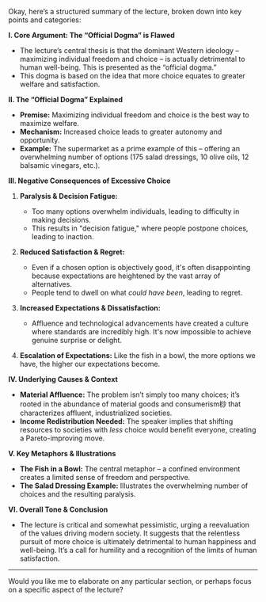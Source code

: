 Okay, here’s a structured summary of the lecture, broken down into key points and categories:

**I. Core Argument: The “Official Dogma” is Flawed**

*   The lecture’s central thesis is that the dominant Western ideology – maximizing individual freedom and choice – is actually detrimental to human well-being. This is presented as the “official dogma.”
*   This dogma is based on the idea that more choice equates to greater welfare and satisfaction.

**II. The “Official Dogma” Explained**

*   **Premise:**  Maximizing individual freedom and choice is the best way to maximize welfare.
*   **Mechanism:**  Increased choice leads to greater autonomy and opportunity.
*   **Example:** The supermarket as a prime example of this – offering an overwhelming number of options (175 salad dressings, 10 olive oils, 12 balsamic vinegars, etc.).



**III. Negative Consequences of Excessive Choice**

1.  **Paralysis & Decision Fatigue:**
    *   Too many options overwhelm individuals, leading to difficulty in making decisions.
    *   This results in "decision fatigue," where people postpone choices, leading to inaction.

2.  **Reduced Satisfaction & Regret:**
    *   Even if a chosen option is objectively good, it's often disappointing because expectations are heightened by the vast array of alternatives.
    *   People tend to dwell on what *could have been*, leading to regret.

3.  **Increased Expectations & Dissatisfaction:**
    *   Affluence and technological advancements have created a culture where standards are incredibly high.  It's now impossible to achieve genuine surprise or delight.

4.  **Escalation of Expectations:** Like the fish in a bowl, the more options we have, the higher our expectations become.

**IV. Underlying Causes & Context**

*   **Material Affluence:** The problem isn’t simply too many choices; it’s rooted in the abundance of material goods and consumerism桫 that characterizes affluent, industrialized societies.
*   **Income Redistribution Needed:**  The speaker implies that shifting resources to societies with *less* choice would benefit everyone, creating a Pareto-improving move.

**V.  Key Metaphors & Illustrations**

*   **The Fish in a Bowl:** The central metaphor – a confined environment creates a limited sense of freedom and perspective.
*   **The Salad Dressing Example:**  Illustrates the overwhelming number of choices and the resulting paralysis.



**VI. Overall Tone & Conclusion**

*   The lecture is critical and somewhat pessimistic, urging a reevaluation of the values driving modern society.  It suggests that the relentless pursuit of more choice is ultimately detrimental to human happiness and well-being.  It’s a call for humility and a recognition of the limits of human satisfaction.



---

Would you like me to elaborate on any particular section, or perhaps focus on a specific aspect of the lecture?